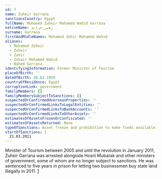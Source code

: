 ```yaml
---
id: 7
name: Zuheir Garrana
sanctionsCountry: Egypt
fullName: Mohamed Zuheir Mohamed Wahid Garrana
nativeName: زهير جرانة
surname: Garrana
firstAndMidleNames: Mohamed Zohir Mohamed Wahid
aliases:
  - Mohamed Zoheir
  - Zuheir
  - Zuhir
  - Zohair Mohamed Wahid
  - Wahed Garrana
identifyingInformation: Former Minister of Tourism
placeOfBirth: ''
dateOfBirth: 20.02.1959
countryOfResidence: Egypt
corruptionLink: government
familyMembers: []
familyMembersSubjectToSanctions: []
suspectedOrConfirmedOverseasProperties: ''
suspectedOrConfirmedLinksToLegalEntities: ''
suspectedOrConfirmedLinksToBankAccounts: ''
suspectedOrConfirmedLinksToOtherAssets: ''
estimatesOfAssetsFrozenOrConfiscated: ''
estimatesOfAssetsReturned: None
typeOfSanctions: Asset freeze and prohibition to make funds available
startOfSanctions: |
  21.03.2011
---
```

Minister of Tourism between 2005 and until the revolution in January 2011, 
Zuheir Garrana was arrested alongside Hosni Mubarak and other ministers of 
government, some of whom are no longer subject to sanctions.  He was sentenced 
to five years in prison for letting two businessmen buy state land illegally in 
2011. 
[1](https://www.voanews.com/a/egypts-former-tourism-minister-gets-5-years-for-corruption-121573429/158072.html)  
